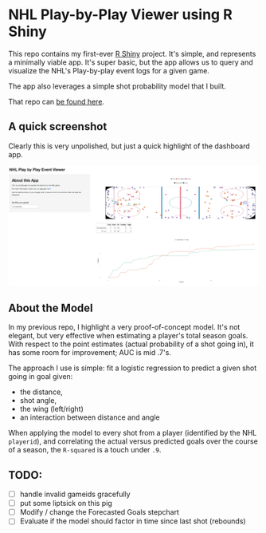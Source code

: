# NHL Play-by-Play Viewer using R Shiny

This repo contains my first-ever [R Shiny](http://www.rstudio.com/shiny/) project.  It's simple, and represents a minimally viable app. It's super basic, but the app allows us to query and visualize the NHL's Play-by-play event logs for a given game.  

The app also leverages a simple shot probability model that I built. 

That repo can [be found here](https://github.com/Btibert3/nhl-pbp).

## A quick screenshot

Clearly this is very unpolished, but just a quick highlight of the dashboard app.

![dashboard](screenshot.png)

## About the Model

In my previous repo, I highlight a very proof-of-concept model. It's not elegant, but very effective when estimating a player's total season goals.  With respect to the point estimates (actual probability of a shot going in), it has some room for improvement; AUC is mid .7's.

The approach I use is simple: fit a logistic regression to predict a given shot going in goal given:

- the distance,  
- shot angle,  
- the wing (left/right)  
- an interaction between distance and angle

When applying the model to every shot from a player (identified by the NHL `playerid`), and correlating the actual versus predicted goals over the course of a season, the `R-squared` is a touch under `.9`. 

## TODO:

- [ ] handle invalid gameids gracefully
- [ ] put some liptsick on this pig
- [ ] Modify / change the Forecasted Goals stepchart
- [ ] Evaluate if the model should factor in time since last shot (rebounds)
